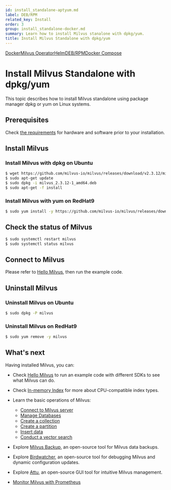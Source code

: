 ```yaml
---
id: install_standalone-aptyum.md
label: DEB/RPM
related_key: Install
order: 3
group: install_standalone-docker.md
summary: Learn how to install Milvus stanalone with dpkg/yum.
title: Install Milvus Standalone with dpkg/yum
---
```


<div class="tab-wrapper"><a href="install_standalone-docker.md" class=''>Docker</a><a href="install_standalone-operator.md" class=''>Milvus Operator</a><a href="install_standalone-helm.md" class=''>Helm</a><a href="install_standalone-aptyum.md" class='active '>DEB/RPM</a><a href="install_standalone-docker-compose.md" class=''>Docker Compose</a></div>

# Install Milvus Standalone with dpkg/yum

This topic describes how to install Milvus standalone using package manager dpkg or yum on Linux systems.


## Prerequisites

Check [the requirements](prerequisite-docker.md) for hardware and software prior to your installation.

## Install Milvus

### Install Milvus with dpkg on Ubuntu

```bash
$ wget https://github.com/milvus-io/milvus/releases/download/v2.3.12/milvus_2.3.12-1_amd64.deb
$ sudo apt-get update
$ sudo dpkg -i milvus_2.3.12-1_amd64.deb
$ sudo apt-get -f install
```

### Install Milvus with yum on RedHat9

```bash
$ sudo yum install -y https://github.com/milvus-io/milvus/releases/download/v2.3.12/milvus-2.3.12-1.el9.x86_64.rpm
```

## Check the status of Milvus

```bash
$ sudo systemctl restart milvus
$ sudo systemctl status milvus
```

## Connect to Milvus

Please refer to [Hello Milvus](https://milvus.io/docs/example_code.md), then run the example code. 

## Uninstall Milvus

### Uninstall Milvus on Ubuntu

```bash
$ sudo dpkg -P milvus
```

### Uninstall Milvus on RedHat9

```bash
$ sudo yum remove -y milvus
```

## What's next

Having installed Milvus, you can:

- Check [Hello Milvus](example_code.md) to run an example code with different SDKs to see what Milvus can do.
- Check [In-memory Index](index.md) for more about CPU-compatible index types.

- Learn the basic operations of Milvus:
  - [Connect to Milvus server](manage_connection.md)
  - [Manage Databases](manage_databases.md)
  - [Create a collection](create_collection.md)
  - [Create a partition](create_partition.md)
  - [Insert data](insert_data.md)
  - [Conduct a vector search](search.md)

- Explore [Milvus Backup](milvus_backup_overview.md), an open-source tool for Milvus data backups.
- Explore [Birdwatcher](birdwatcher_overview.md), an open-source tool for debugging Milvus and dynamic configuration updates.
- Explore [Attu](https://milvus.io/docs/attu.md), an open-source GUI tool for intuitive Milvus management.
- [Monitor Milvus with Prometheus](monitor.md)
